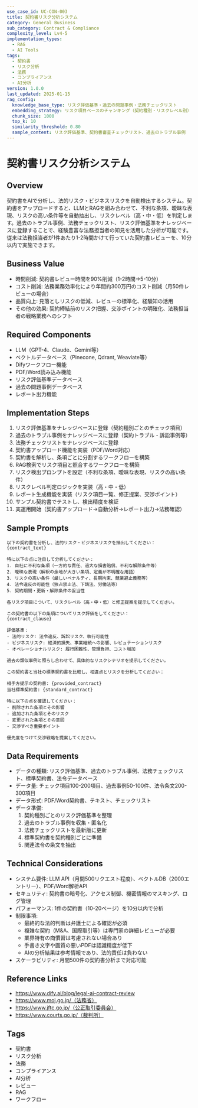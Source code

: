 ```yaml
---
use_case_id: UC-CON-003
title: 契約書リスク分析システム
category: General Business
sub_category: Contract & Compliance
complexity_level: Lv4-5
implementation_types:
  - RAG
  - AI Tools
tags:
  - 契約書
  - リスク分析
  - 法務
  - コンプライアンス
  - AI分析
version: 1.0.0
last_updated: 2025-01-15
rag_config:
  knowledge_base_type: リスク評価基準・過去の問題事例・法務チェックリスト
  embedding_strategy: リスク項目ベースのチャンキング（契約種別・リスクレベル別）
  chunk_size: 1000
  top_k: 10
  similarity_threshold: 0.80
  sample_content: リスク評価基準、契約書審査チェックリスト、過去のトラブル事例
---
```


# 契約書リスク分析システム

## Overview

契約書をAIで分析し、法的リスク・ビジネスリスクを自動検出するシステム。契約書をアップロードすると、LLMとRAGを組み合わせて、不利な条項、曖昧な表現、リスクの高い条件等を自動抽出し、リスクレベル（高・中・低）を判定します。過去のトラブル事例、法務チェックリスト、リスク評価基準をナレッジベースに登録することで、経験豊富な法務担当者の知見を活用した分析が可能です。従来は法務担当者が1件あたり1-2時間かけて行っていた契約書レビューを、10分以内で実施できます。

## Business Value

- 時間削減: 契約書レビュー時間を90%削減（1-2時間→5-10分）
- コスト削減: 法務業務効率化により年間約300万円のコスト削減（月50件レビューの場合）
- 品質向上: 見落としリスクの低減、レビューの標準化、経験知の活用
- その他の効果: 契約締結前のリスク把握、交渉ポイントの明確化、法務担当者の戦略業務へのシフト

## Required Components

- LLM（GPT-4、Claude、Gemini等）
- ベクトルデータベース（Pinecone, Qdrant, Weaviate等）
- Difyワークフロー機能
- PDF/Word読み込み機能
- リスク評価基準データベース
- 過去の問題事例データベース
- レポート出力機能

## Implementation Steps

1. リスク評価基準をナレッジベースに登録（契約種別ごとのチェック項目）
2. 過去のトラブル事例をナレッジベースに登録（契約トラブル・訴訟事例等）
3. 法務チェックリストをナレッジベースに登録
4. 契約書アップロード機能を実装（PDF/Word対応）
5. 契約書を解析し、条項ごとに分割するワークフローを構築
6. RAG検索でリスク項目と照合するワークフローを構築
7. リスク検出プロンプトを設定（不利な条項、曖昧な表現、リスクの高い条件）
8. リスクレベル判定ロジックを実装（高・中・低）
9. レポート生成機能を実装（リスク項目一覧、修正提案、交渉ポイント）
10. サンプル契約書でテストし、検出精度を検証
11. 実運用開始（契約書アップロード→自動分析→レポート出力→法務確認）

## Sample Prompts

```
以下の契約書を分析し、法的リスク・ビジネスリスクを抽出してください：
{contract_text}

特に以下の点に注目して分析してください：
1. 自社に不利な条項（一方的な責任、過大な損害賠償、不利な解除条件等）
2. 曖昧な表現（解釈の余地が大きい条項、定義が不明確な用語）
3. リスクの高い条件（厳しいペナルティ、長期拘束、競業避止義務等）
4. 法令違反の可能性（独占禁止法、下請法、労働法等）
5. 契約期間・更新・解除条件の妥当性

各リスク項目について、リスクレベル（高・中・低）と修正提案を提示してください。
```

```
この契約書の以下の条項についてリスク評価をしてください：
{contract_clause}

評価基準：
- 法的リスク: 法令違反、訴訟リスク、執行可能性
- ビジネスリスク: 経済的損失、事業継続への影響、レピュテーションリスク
- オペレーショナルリスク: 履行困難性、管理負担、コスト増加

過去の類似事例と照らし合わせて、具体的なリスクシナリオを提示してください。
```

```
この契約書と当社の標準契約書を比較し、相違点とリスクを分析してください：

相手方提示の契約書: {provided_contract}
当社標準契約書: {standard_contract}

特に以下の点を確認してください：
- 削除された条項とその影響
- 追加された条項とそのリスク
- 変更された条項とその意図
- 交渉すべき重要ポイント

優先度をつけて交渉戦略を提案してください。
```

## Data Requirements

- データの種類: リスク評価基準、過去のトラブル事例、法務チェックリスト、標準契約書、法令データベース
- データ量: チェック項目100-200項目、過去事例50-100件、法令条文200-300項目
- データ形式: PDF/Word契約書、テキスト、チェックリスト
- データ準備:
  1. 契約種別ごとのリスク評価基準を整理
  2. 過去のトラブル事例を収集・匿名化
  3. 法務チェックリストを最新版に更新
  4. 標準契約書を契約種別ごとに準備
  5. 関連法令の条文を抽出

## Technical Considerations

- システム要件: LLM API（月間500リクエスト程度）、ベクトルDB（2000エントリー）、PDF/Word解析API
- セキュリティ: 契約書の暗号化、アクセス制御、機密情報のマスキング、ログ管理
- パフォーマンス: 1件の契約書（10-20ページ）を10分以内で分析
- 制限事項:
  - 最終的な法的判断は弁護士による確認が必須
  - 複雑な契約（M&A、国際取引等）は専門家の詳細レビューが必要
  - 業界特有の商慣習は考慮されない場合あり
  - 手書き文字や画質の悪いPDFは認識精度が低下
  - AIの分析結果は参考情報であり、法的責任は負わない
- スケーラビリティ: 月間500件の契約書分析まで対応可能

## Reference Links

- https://www.dify.ai/blog/legal-ai-contract-review
- https://www.moj.go.jp/（法務省）
- https://www.jftc.go.jp/（公正取引委員会）
- https://www.courts.go.jp/（裁判所）

## Tags

- 契約書
- リスク分析
- 法務
- コンプライアンス
- AI分析
- レビュー
- RAG
- ワークフロー
